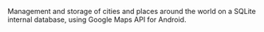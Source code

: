 
Management and storage of cities and places around the world on a SQLite internal database, using Google Maps API for Android.
